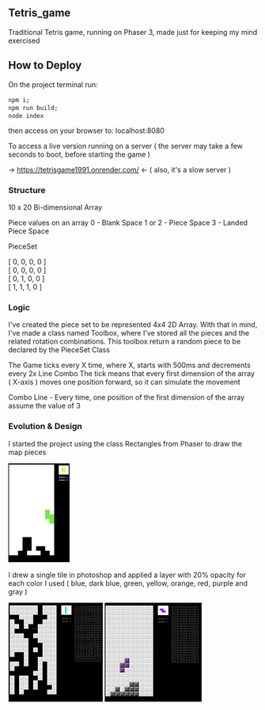 ## Tetris_game
 
Traditional Tetris game, running on Phaser 3, made just for keeping my mind exercised

## How to Deploy ##
On the project terminal run: 
```
npm i;
npm run build;
node index
```
then access on your browser to: localhost:8080

To access a live version running on a server ( the server may take a few seconds to boot, before starting the game )

-> https://tetrisgame1991.onrender.com/ <-
( also, it's a slow server )

### Structure ###

10 x 20 Bi-dimensional Array

Piece values on an array
 0 - Blank Space
 1 or 2 - Piece Space
 3 - Landed Piece Space

PieceSet

[ 0, 0, 0, 0 ]   
[ 0, 0, 0, 0 ]   
[ 0, 1, 0, 0 ]   
[ 1, 1, 1, 0 ]   

### Logic ###

I've created the piece set to be represented 4x4 2D Array.
With that in mind, I've made a class named Toolbox, where I've stored all the pieces and the related rotation combinations. This toolbox return a random piece to be declared by the PieceSet Class

The Game ticks every X time, where X, starts with 500ms and decrements every 2x Line Combo
The tick means that every first dimension of the array ( X-axis ) moves one position forward, so it can simulate the movement

Combo Line - Every time, one position of the first dimension of the array assume the value of 3

### Evolution & Design ###

I started the project using the class Rectangles from Phaser to draw the map pieces

<img src='https://github.com/AfonsoCFonseca/Tetris-Game/blob/master/screenshots/firstMap.png'>

I drew a single tile in photoshop and applied a layer with 20% opacity for each color I used
( blue, dark blue, green, yellow, orange, red, purple and gray )

<p float="left">
  <img src='https://github.com/AfonsoCFonseca/Tetris-Game/blob/master/screenshots/mapGameover.png'>
  <img src='https://github.com/AfonsoCFonseca/Tetris-Game/blob/master/screenshots/pieceAndMapDesign.png'>
</p>

